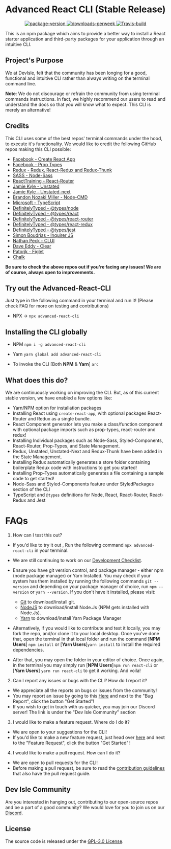 <h1 align="center">
  Advanced React CLI (Stable Release)
</h1>

<p align="center">
  <a href="https://www.npmjs.com/package/advanced-react-cli">
    <img src="https://img.shields.io/npm/v/advanced-react-cli.svg?color=blue" alt="package-version" />
  </a>
  <a href="https://www.npmjs.com/package/advanced-react-cli">
    <img src="https://img.shields.io/npm/dw/advanced-react-cli.svg" alt="downloads-perweek" />
  </a>
  <a href="https://travis-ci.org/devisle/advanced-react-cli">
    <img src="https://img.shields.io/travis/devisle/advanced-react-cli" alt="Travis-build" />
  </a>
</p>

This is an npm package which aims to provide a better way to install a React starter application and third-party packages for your application through an intuitive CLI.

## Project's Purpose

We at DevIsle, felt that the community has been longing for a good, functional and intuitive CLI rather than always writing on the terminal command line.

**Note**: We do not discourage or refrain the community from using terminal commands instructions. In fact, we highly recommend our users to read and understand the docs so that you will know what to expect. This CLI is merely an alternative!

## Credits

This CLI uses some of the best repos' terminal commands under the hood, to execute it's functionality. We would like to credit the following GitHub repos making this CLI possible:

- [Facebook - Create React App](https://github.com/facebook/create-react-app)
- [Facebook - Prop Types](https://github.com/facebook/prop-types)
- [Redux - Redux, React-Redux and Redux-Thunk](https://github.com/reduxjs)
- [SASS - Node-Sass](https://github.com/sass/node-sass)
- [ReactTraining - React-Router](https://github.com/ReactTraining/react-router)
- [Jamie Kyle - Unstated](https://github.com/jamiebuilds/unstated)
- [Jamie Kyle - Unstated-next](https://github.com/jamiebuilds/unstated-next)
- [Brandon Nozaki Miller - Node-CMD](https://github.com/RIAEvangelist/node-cmd)
- [Microsoft - TypeScript](https://www.npmjs.com/package/typescript)
- [DefinitelyTyped - @types/node](https://www.npmjs.com/package/@types/node)
- [DefinitelyTyped - @types/react](https://www.npmjs.com/package/@types/react)
- [DefinitelyTyped - @types/react-router](https://www.npmjs.com/package/@types/react-router)
- [DefinitelyTyped - @types/react-redux](https://www.npmjs.com/package/@types/react-redux)
- [DefinitelyTyped - @types/jest](https://www.npmjs.com/package/@types/jest)
- [Simon Boudrias - Inquirer JS](https://github.com/SBoudrias/Inquirer.js/)
- [Nathan Peck - CLUI](https://www.npmjs.com/package/clui)
- [Dave Eddy - Clear](https://github.com/bahamas10/node-clear)
- [Patorjk - Figlet](https://github.com/patorjk/figlet.js)
- [Chalk](https://www.npmjs.com/package/chalk)

**Be sure to check the above repos out if you're facing any issues! We are of course, always open to improvements.**

## Try out the Advanced-React-CLI

Just type in the following command in your terminal and run it! (Please check FAQ for more on testing and contributions)

- NPX -> `npx advanced-react-cli`

## Installing the CLI globally

- NPM
  `npm i -g advanced-react-cli`

- Yarn
  `yarn global add advanced-react-cli`

- To invoke the CLI [Both **NPM** & **Yarn**]
  `arc`

## What does this do?

We are continuously working on improving the CLI. But, as of this current stable version, we have enabled a few options like:

- Yarn/NPM option for installation packages
- Installing React using `create-react-app`, with optional packages React-Router and Redux as a single bundle.
- React Component generator lets you make a class/function component with optional package imports such as prop-types, react-router and redux!
- Installing Individual packages such as Node-Sass, Styled-Components, React-Router, Prop-Types, and State Management.
- Redux, Unstated, Unstated-Next and Redux-Thunk have been added in the State Management.
- Installing Redux automatically generates a store folder containing boilerplate Redux code with instructions to get you started!
- Installing Prop-Types automatically generates a file containing a sample code to get started!
- Node-Sass and Styled-Components feature under StyledPackages section of the CLI
- TypeScript and `@types` definitions for Node, React, React-Router, React-Redux and Jest

# FAQs

1. How can I test this out?

- If you'd like to try it out , Run the following command `npx advanced-react-cli` in your terminal.
- We are still continuing to work on our [Development Checklist](https://github.com/devisle/advanced-react-cli/tree/master/docs).

- Ensure you have git version control, and package manager - either npm (node package manager) or Yarn Installed. You may check if your system has them installed by running the following commands `git --version` and depending on your package manager of choice, run `npm --version` or `yarn --version`. If you don't have it installed, please visit:

  - [Git](https://git-scm.com/downloads) to download/install git.
  - [NodeJS](https://nodejs.org/en/download/) to download/install Node.Js (NPM gets installed with Node.Js).
  - [Yarn](https://yarnpkg.com/en/docs/getting-started) to download/install Yarn Package Manager

- Alternatively, if you would like to contribute and test it locally, you may fork the repo, and/or clone it to your local desktop. Once you've done that, open the terminal in that local folder and run the command [**NPM Users**] `npm install` or [**Yarn Users**]`yarn install` to install the required dependencies.
- After that, you may open the folder in your editor of choice. Once again, in the terminal you may simply run [**NPM Users**]`npm run react-cli` or [**Yarn Users**] `yarn run react-cli` to get it working. And voila!

2. Can I report any issues or bugs with the CLI? How do I report it?

- We appreciate all the reports on bugs or issues from the community!
- You may report an issue by going to this [Here](https://github.com/devisle/advanced-react-cli/issues/new/choose) and next to the "Bug Report", click the button "Get Started"!
- If you wish to get in touch with us quicker, you may join our Discord server! The link is under the "Dev Isle Community" section

3. I would like to make a feature request. Where do I do it?

- We are open to your suggestions for the CLI!
- If you'd like to make a new feature request, just head over [here](https://github.com/devisle/advanced-react-cli/issues/new/choose) and next to the "Feature Request", click the button "Get Started"!

4. I would like to make a pull request. How can I do it?

- We are open to pull requests for the CLI!
- Before making a pull request, be sure to read the [contribution guidelines](https://github.com/devisle/advanced-react-cli/blob/master/CONTRIBUTING.md) that also have the pull request guide.

## Dev Isle Community

Are you interested in hanging out, contributing to our open-source repos and be a part of a good community? We would love for you to join us on our [Discord](http://discord.gg/MSTQKRE).

## License

The source code is released under the [GPL-3.0 License](https://github.com/devisle/advanced-react-cli/blob/master/LICENSE).
